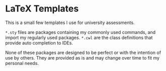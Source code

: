 # LaTeX Templates

This is a small few templates I use for university assessments.

`*.sty` files are packages containing my commonly used commands, and import my regularly used packages.
`*.cwl` are the class definitions that provide auto completion to IDEs.

None of these packages are designed to be perfect or with the intention of use by others. They are provided as is and may change over time to fit my personal needs.
